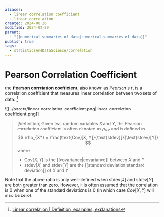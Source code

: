```yaml
---
aliases:
  - linear correlation coefficient
  - linear correlation
created: 2024-08-26
modified: 2024-08-29
parent:
  - "[[numerical summaries of data|numerical summaries of data]]"
publish: true
tags:
  - statisticsAndDataScience/correlation
---
```


# Pearson Correlation Coefficient

the **Pearson correlation coefficient**, also known as _Pearson's r_, is a correlation coefficient that measures linear correlation between two sets of data. [^1]

![[../assets/linear-correlation-coefficient.png|linear-correlation-coefficient.png]]

> [!definition]
> Given two random variables $X$ and $Y$, the Pearson correlation coefficient is often denoted as $\rho_{XY}$ and is defined as
>$$
\rho_{XY} = \frac{\text{Cov}[X, Y]}{\text{stdev}[X]\text{stdev}[Y]}
>$$
>where
> - $\text{Cov}[X, Y]$ is the [[covariance|covariance]] between $X$ and $Y$
> - $\text{stdev}[X]$ and $\text{stdev}[Y]$ are the [[standard deviation|standard deviation]] of $X$ and $Y$

Note that the above ratio is only well-defined when $\text{stdev}[X]$ and $\text{stdev}[Y]$ are both greater than zero. However, it is often assumed that the correlation is 0 when one of the standard deviations is 0 (in which case $Cov[X, Y]$ will also be zero).

[^1]: [Linear correlation | Definition, examples, explanations](https://statlect.com/fundamentals-of-probability/linear-correlation)